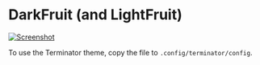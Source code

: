DarkFruit (and LightFruit)
=========
[![Screenshot](http://i.imgur.com/tC0HD.png)](http://i.imgur.com/tC0HD.png)

To use the Terminator theme, copy the file to `.config/terminator/config`.